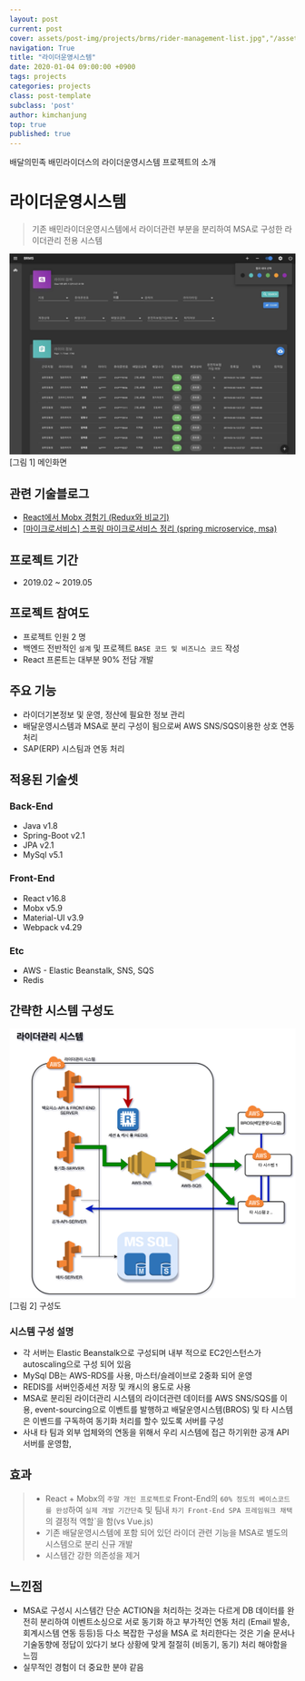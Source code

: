 ```yaml
---
layout: post
current: post
cover: assets/post-img/projects/brms/rider-management-list.jpg","/assets/post-img/projects/brms/brms-architecture.png
navigation: True
title: "라이더운영시스템"
date: 2020-01-04 09:00:00 +0900
tags: projects
categories: projects
class: post-template
subclass: 'post'
author: kimchanjung
top: true
published: true
---
```


배달의민족 배민라이더스의 라이더운영시스템 프로젝트의 소개

# 라이더운영시스템

> 기존 배민라이더운영시스템에서 라이더관련 부분을 분리하여 MSA로 구성한 라이더관리 전용 시스템

![bros-main](/assets/post-img/projects/brms/rider-management-list.jpg)
[그림 1] 메인화면

## 관련 기술블로그
- [React에서 Mobx 경험기 (Redux와 비교기)](https://woowabros.github.io/experience/2019/01/02/kimcj-react-mobx.html)
- [[마이크로서비스] 스프링 마이크로서비스 정리 (spring microservice, msa)](/tech/2020/05/06/spring-microservice-summary/)

## 프로젝트 기간
- 2019.02 ~ 2019.05

## 프로젝트 참여도
- 프로젝트 인원 2 명
- 백엔드 전반적인 `설계` 및 프로젝트 `BASE 코드 및 비즈니스 코드` 작성
- React 프론트는 대부분 90% 전담 개발

## 주요 기능
- 라이더기본정보 및 운영, 정산에 필요한 정보 관리
- 배달운영시스템과 MSA로 분리 구성이 됨으로써 AWS SNS/SQS이용한 상호 연동 처리
- SAP(ERP) 시스팀과 연동 처리

## 적용된 기술셋
### Back-End
- Java v1.8
- Spring-Boot v2.1
- JPA v2.1 
- MySql v5.1 

### Front-End
- React v16.8
- Mobx v5.9
- Material-UI v3.9
- Webpack v4.29

### Etc
- AWS - Elastic Beanstalk, SNS, SQS
- Redis  


## 간략한 시스템 구성도

![bros-architecture](/assets/post-img/projects/brms/brms-architecture.png)
[그림 2] 구성도 

### 시스템 구성 설명
- 각 서버는 Elastic Beanstalk으로 구성되며 내부 적으로 EC2인스턴스가 autoscaling으로 구성 되어 있음
- MySql DB는 AWS-RDS를 사용, 마스터/슬레이브로 2중화 되어 운영
- REDIS를 서버인증세션 저장 및 캐시의 용도로 사용
- MSA로 분리된 라이더관리 시스템의 라이더관련 데이터를 AWS SNS/SQS를 이용, event-sourcing으로 이벤트를 발행하고 배달운영시스템(BROS) 및 타 시스템은 이벤드를 구독하여 동기화 처리를 할수 있도록 서버를 구성
- 사내 타 팀과 외부 업체와의 연동을 위해서 우리 시스템에 접근 하기위한 공개 API 서버를 운영함, 


## 효과
> - React + Mobx의 `주말 개인 프로젝트로` Front-End의 `60% 정도의 베이스코드를 완성`하여 `실제 개발 기간단축` 및 팀내 `차기 Front-End SPA 프레임워크 채택`의 결정적 역할`을 함(vs Vue.js)
> - 기존 배달운영시스템에 포함 되어 있던 라이더 관련 기능을 MSA로 별도의 시스템으로 분리 신규 개발
> - 시스템간 강한 의존성을 제거

## 느낀점
- MSA로 구성시 시스템간 단순 ACTION을 처리하는 것과는 다르게 DB 데이터를 완전히 분리하여 이벤트소싱으로 서로 동기화 하고 부가적인 연동 처리 (Email 발송, 회계시스템 연동 등등)등 다소 복잡한 구성을 MSA 로 처리한다는 것은 기술 문서나 기술동향에 정답이 있다기 보다 상황에 맞게 절절히 (비동기, 동기) 처리 해야함을 느낌
- 실무적인 경험이 더 중요한 분야 같음